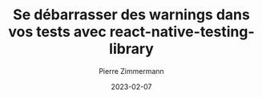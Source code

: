 ---
slug: "/talks/react-native-paris/february-2023/pierre-zimmermann-se-debarrasser-des-warnings-dans-vos-tests-avec-react-native-testing-library"
date: 2023-02-07
title: "Se débarrasser des warnings dans vos tests avec react-native-testing-library"
author: "Pierre Zimmermann"
video: LAIUZdm74UU
thumbnail: thumbnails/LAIUZdm74UU.jpg
slides: 
tags: []
year: 2023
conference: react-native-paris
edition: february-2023
allow_ads: false
---